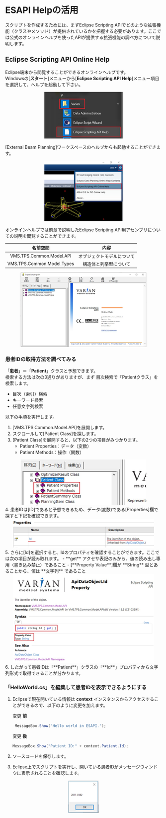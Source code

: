# ESAPI Helpの活用

スクリプトを作成するためには、まずEclipse Scripting APIでどのような拡張機能（クラスやメソッド）が提供されているかを把握する必要があります。ここでは公式のオンラインヘルプを使ったAPIが提供する拡張機能の調べ方について説明します。

## Eclipse Scripting API Online Help

Eclipse端末から閲覧することができるオンラインヘルプです。  
Windowsの[**スタート**]メニューから[**Eclipse Scripting API Help**]メニュー項目を選択して、ヘルプを起動して下さい。  
<div align="center">
<img src="../img/1_2_01.jpg" width="50%">
</div>

[External Beam Planning]ワークスペースのヘルプからも起動することができます。

<div align="center">
<img src="../img/1_2_02.jpg" width="50%">
</div>

オンラインヘルプでは前章で説明したEclipse Scripting API用アセンブリについての説明を閲覧することができます。

| 名前空間 | 内容 | 
| :---: | :---: |
| VMS.TPS.Common.Model.API | オブジェクトモデルについて|
| VMS.TPS.Common.Model.Types | 構造体と列挙型について|

<div align="center">
<img src="../img/1_2_03.jpg" width="80%">
</div>

### 患者IDの取得方法を調べてみる

「**患者**」＝「**Patient**」クラスと予想できます。  
検索する方法は次の3通りがありますが、まず 目次検索で「Patientクラス」を検索します。

- 目次（索引）検索
- キーワード検索
- 任意文字列検索

以下の手順を実行します。

1. [VMS.TPS.Common.Model.API]を展開します。
2. スクロールして[Patient Class]を探します。
3. [Patient Class]を展開すると、以下の2つの項目がみつかります。
    - Patient Properties：データ（変数）
    - Patient Methods：操作（関数）  
<div align="center">
<img src="../img/1_2_04.jpg" width="80%">
</div>
4. 患者IDは[ID]であると予想できるため、データ(変数)である[Properties]欄で探すと下記を確認できます。
<div align="center">
<img src="../img/1_2_05.jpg" width="90%">
</div>
5. さらに[Id]を選択すると、Idのプロパティを確認することができます。ここでは次の項目が読み取れます。
    - **get** アクセサ表記のみから、値の読み出し専用（書き込み禁止）であること
    - [**Property Value**]欄が **String** 型とあることから、値は **文字列** であること
<div align="center">
<img src="../img/1_2_06.jpg" width="90%">
</div>
6. したがって患者IDは「**Patient**」クラスの「**Id**」プロパティから文字列形式で取得できることが分かります。

### 「HelloWorld.cs」を編集して患者IDを表示できるようにする

1. Eclipseで現在開いている情報は **context** インスタンスからアクセスすることができるので、以下のように変更を加えます。

    変更 **前**
  
    ```csharp
     MessageBox.Show("Hello world in ESAPI.");
    ```

    変更 **後**

    ```csharp
    MessageBox.Show("Patient ID:" + context.Patient.Id);
    ```

2. ソースコードを保存します。
3. Eclipse上でスクリプトを実行し、開いている患者IDがメッセージウィンドウに表示されることを確認します。

<div align="center">
<img src="../img/1_2_07.jpg" width="20%">
</div>
